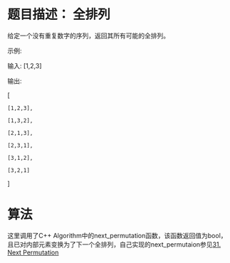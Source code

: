 # 题目描述： 全排列
给定一个没有重复数字的序列，返回其所有可能的全排列。

示例:

输入: [1,2,3]

输出:

[

    [1,2,3],

    [1,3,2],

    [2,1,3],

    [2,3,1],

    [3,1,2],

    [3,2,1]

]

# 算法
这里调用了C++ Algorithm中的next_permutation函数，该函数返回值为bool，且已对内部元素变换为了下一个全排列，自己实现的next_permutaion参见[31. Next Permutation](https://github.com/Eithan1/LeetCode/tree/master/31.%20Next%20Permutation)
